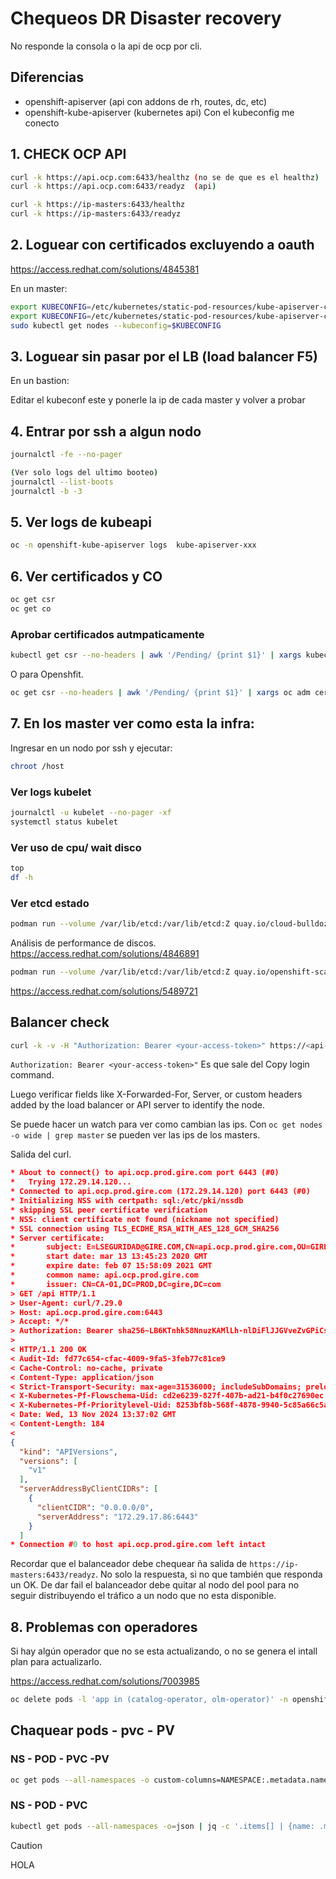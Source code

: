 # Chequeos DR Disaster recovery 
No responde la consola o la api de ocp por cli.

## Diferencias 
- openshift-apiserver (api con addons de rh, routes, dc, etc)
- openshift-kube-apiserver (kubernetes api) Con el kubeconfig me conecto 


## 1. CHECK OCP API
```sh
curl -k https://api.ocp.com:6433/healthz (no se de que es el healthz)
curl -k https://api.ocp.com:6433/readyz  (api)

curl -k https://ip-masters:6433/healthz
curl -k https://ip-masters:6433/readyz
```

## 2. Loguear con certificados excluyendo a oauth
https://access.redhat.com/solutions/4845381

En un master:
```sh
export KUBECONFIG=/etc/kubernetes/static-pod-resources/kube-apiserver-certs/secrets/node-kubeconfigs/localhost-recovery.kubeconfig
export KUBECONFIG=/etc/kubernetes/static-pod-resources/kube-apiserver-certs/secrets/node-kubeconfigs/localhost.kubeconfig
sudo kubectl get nodes --kubeconfig=$KUBECONFIG
```

## 3. Loguear sin pasar por el LB (load balancer F5)
En un bastion:

Editar el kubeconf este y ponerle la ip de cada master y volver a probar

## 4. Entrar por ssh a algun nodo
```sh
journalctl -fe --no-pager

(Ver solo logs del ultimo booteo)
journalctl --list-boots
journalctl -b -3
```

## 5. Ver logs de kubeapi
```sh
oc -n openshift-kube-apiserver logs  kube-apiserver-xxx
```
## 6. Ver certificados y CO
```sh
oc get csr
oc get co
```

### Aprobar certificados autmpaticamente
```sh
kubectl get csr --no-headers | awk '/Pending/ {print $1}' | xargs kubectl certificate approve
```
O para Openshfit.
```sh
oc get csr --no-headers | awk '/Pending/ {print $1}' | xargs oc adm certificate approve
```

## 7. En los master ver como esta la infra:

Ingresar en un nodo por ssh y ejecutar:
```sh
chroot /host
```
### Ver logs kubelet
```sh
journalctl -u kubelet --no-pager -xf
systemctl status kubelet
```

### Ver uso de cpu/ wait disco
```sh
top
df -h
```

### Ver etcd estado
```sh
podman run --volume /var/lib/etcd:/var/lib/etcd:Z quay.io/cloud-bulldozer/etcd-perf
```

Análisis de performance de discos.
https://access.redhat.com/solutions/4846891
```sh
podman run --volume /var/lib/etcd:/var/lib/etcd:Z quay.io/openshift-scale/etcd-perf
```


https://access.redhat.com/solutions/5489721


## Balancer check

```sh
curl -k -v -H "Authorization: Bearer <your-access-token>" https://<api-server>:6443/api 
```

`Authorization: Bearer <your-access-token>"` Es que sale del Copy login command.

Luego verificar fields like X-Forwarded-For, Server, or custom headers added by the load balancer or API server to identify the node.

Se puede hacer un watch para ver como cambian las ips. Con `oc get nodes -o wide | grep master` se pueden ver las ips de los masters.

Salida del curl.
```json
* About to connect() to api.ocp.prod.gire.com port 6443 (#0)
*   Trying 172.29.14.120...
* Connected to api.ocp.prod.gire.com (172.29.14.120) port 6443 (#0)
* Initializing NSS with certpath: sql:/etc/pki/nssdb
* skipping SSL peer certificate verification
* NSS: client certificate not found (nickname not specified)
* SSL connection using TLS_ECDHE_RSA_WITH_AES_128_GCM_SHA256
* Server certificate:
*       subject: E=LSEGURIDAD@GIRE.COM,CN=api.ocp.prod.gire.com,OU=GIRE S.A.,O=GIRE S.A.,L=C.A.B.A.,ST=C.A.B.A.,C=AR
*       start date: mar 13 13:45:23 2020 GMT
*       expire date: feb 07 15:58:09 2021 GMT
*       common name: api.ocp.prod.gire.com
*       issuer: CN=CA-01,DC=PROD,DC=gire,DC=com
> GET /api HTTP/1.1
> User-Agent: curl/7.29.0
> Host: api.ocp.prod.gire.com:6443
> Accept: */*
> Authorization: Bearer sha256~LB6KTnhk58NnuzKAMlLh-nlDiFlJJGVveZvGPiCsvco
>
< HTTP/1.1 200 OK
< Audit-Id: fd77c654-cfac-4009-9fa5-3feb77c81ce9
< Cache-Control: no-cache, private
< Content-Type: application/json
< Strict-Transport-Security: max-age=31536000; includeSubDomains; preload
< X-Kubernetes-Pf-Flowschema-Uid: cd2e6239-827f-407b-ad21-b4f0c27690ec
< X-Kubernetes-Pf-Prioritylevel-Uid: 8253bf8b-568f-4878-9940-5c85a66c5a68
< Date: Wed, 13 Nov 2024 13:37:02 GMT
< Content-Length: 184
<
{
  "kind": "APIVersions",
  "versions": [
    "v1"
  ],
  "serverAddressByClientCIDRs": [
    {
      "clientCIDR": "0.0.0.0/0",
      "serverAddress": "172.29.17.86:6443"
    }
  ]
* Connection #0 to host api.ocp.prod.gire.com left intact
```

Recordar que el balanceador debe chequear ña salida de `https://ip-masters:6433/readyz`. No solo la respuesta, si no que también que responda un OK. De dar fail el balanceador debe quitar al nodo del pool para no seguir distribuyendo el tráfico a un nodo que no esta disponible.

## 8. Problemas con operadores
Si hay algún operador que no se esta actualizando, o no se genera el intall plan para actualizarlo.

https://access.redhat.com/solutions/7003985
```sh
oc delete pods -l 'app in (catalog-operator, olm-operator)' -n openshift-operator-lifecycle-manager
```


## Chaquear pods - pvc - PV

### NS - POD - PVC -PV
```sh
oc get pods --all-namespaces -o custom-columns=NAMESPACE:.metadata.namespace,POD:.metadata.name,PVC:.spec.volumes[*].persistentVolumeClaim.claimName --no-headers | grep -v "<none>" | while read namespace pod pvc; do pv=$(oc get pvc $pvc -n $namespace -o jsonpath='{.spec.volumeName}'); echo "$namespace  $pod  $pvc  $pv"; done
```

### NS - POD - PVC
```sh
kubectl get pods --all-namespaces -o=json | jq -c '.items[] | {name: .metadata.name, namespace: .metadata.namespace, claimName: .spec |  select( has ("volumes") ).volumes[] | select( has ("persistentVolumeClaim") ).persistentVolumeClaim.claimName }'
```



> [!CAUTION]
> HOLA